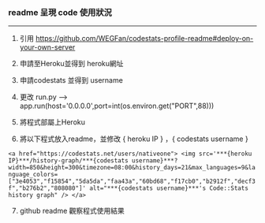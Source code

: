### readme 呈現 code 使用狀況
------

1. 引用 https://github.com/WEGFan/codestats-profile-readme#deploy-on-your-own-server

2. 申請至Heroku並得到 heroku網址

3. 申請codestats 並得到 username

4. 更改 run.py --> app.run(host='0.0.0.0',port=int(os.environ.get("PORT",88)))

5. 將程式部屬上Heroku

6. 將以下程式放入readme，並修改 { heroku IP } ，{ codestats username }

``<a href="https://codestats.net/users/nativeone">
<img src='***{heroku IP}***/history-graph/***{codestats username}***?width=850&height=300&timezone=08:00&history_days=21&max_languages=9&language_colors=["3e4053","f15854","5da5da","faa43a","60bd68","f17cb0","b2912f","decf3f","b276b2","808080"]' alt="***{codestats username}***'s Code::Stats history graph" />
</a>``

7. github readme 觀察程式使用結果
